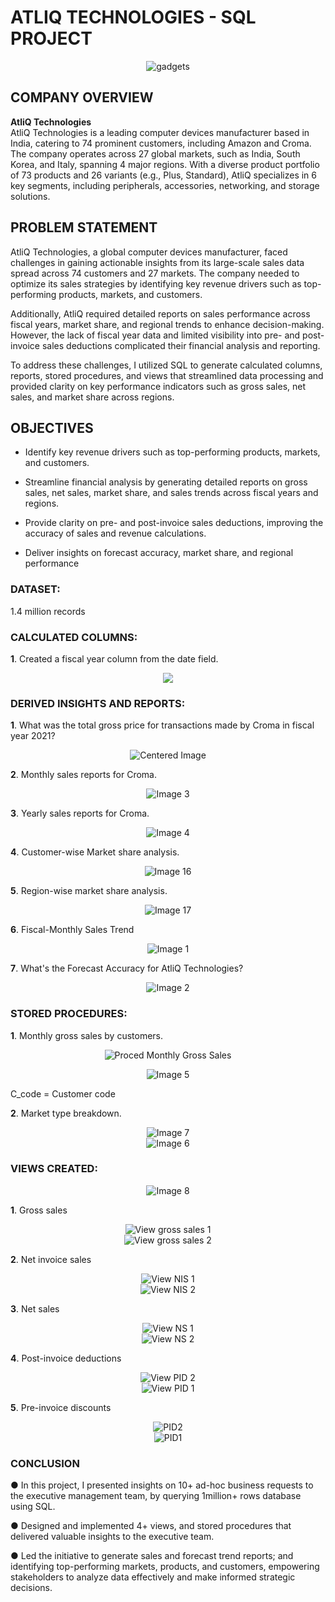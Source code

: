 # ATLIQ TECHNOLOGIES - SQL PROJECT
<div align="center">
  <img src="https://github.com/user-attachments/assets/5fc93326-d3e0-444c-b393-8fb7effbc2ca" alt="gadgets">
</div>

## COMPANY OVERVIEW

**AtliQ Technologies**  
AtliQ Technologies is a leading computer devices manufacturer based in India, catering to 74 prominent customers, including Amazon and Croma. The company operates across 27 global markets, such as India, South Korea, and Italy, spanning 4 major regions. With a diverse product portfolio of 73 products and 26 variants (e.g., Plus, Standard), AtliQ specializes in 6 key segments, including peripherals, accessories, networking, and storage solutions.

## PROBLEM STATEMENT

AtliQ Technologies, a global computer devices manufacturer, faced challenges in gaining actionable insights from its large-scale sales data spread across 74 customers and 27 markets. The company needed to optimize its sales strategies by identifying key revenue drivers such as top-performing products, markets, and customers.

Additionally, AtliQ required detailed reports on sales performance across fiscal years, market share, and regional trends to enhance decision-making. However, the lack of fiscal year data and limited visibility into pre- and post-invoice sales deductions complicated their financial analysis and reporting.

To address these challenges, I utilized SQL to generate calculated columns, reports, stored procedures, and views that streamlined data processing and provided clarity on key performance indicators such as gross sales, net sales, and market share across regions.

## OBJECTIVES
- Identify key revenue drivers such as top-performing products, markets, and customers.

- Streamline financial analysis by generating detailed reports on gross sales, net sales, market share, and sales trends across fiscal years and regions.

- Provide clarity on pre- and post-invoice sales deductions, improving the accuracy of sales and revenue calculations.

- Deliver insights on forecast accuracy, market share, and regional performance

### DATASET: 
1.4 million records

### CALCULATED COLUMNS:
**1**. Created a fiscal year column from the date field.
<p align="center">
  <img src="https://github.com/user-attachments/assets/767c4020-97ed-4bca-9f0c-3340db943ecf" alt"Centered Image" />
</p>

### DERIVED INSIGHTS AND REPORTS:
**1**. What was the total gross price for transactions made by Croma in fiscal year 2021?
<p align="center">
  <img src="https://github.com/user-attachments/assets/6cbd3d71-8d3e-4096-814f-c8620480851a" alt="Centered Image" />
</p>

**2**. Monthly sales reports for Croma.
<p align="center">
  <img src="https://github.com/user-attachments/assets/71e613b4-9e5e-42a6-88e1-d22bf7196c84" alt="Image 3" />
</p>
 
**3**. Yearly sales reports for Croma.
<p align="center">
  <img src="https://github.com/user-attachments/assets/5d591ce6-bbbf-42f3-b25a-4fa9f3e3f393" alt="Image 4" />
</p>

**4**. Customer-wise Market share analysis.
<p align="center">
  <img src="https://github.com/user-attachments/assets/e5cde5a8-4dc1-4749-ab12-e85be19d2f83" alt="Image 16" />
</p>

**5**. Region-wise market share analysis.
<p align="center">
  <img src="https://github.com/user-attachments/assets/27077a46-cd71-41a9-8aff-bcbf704e0f73" alt="Image 17" />
</p>

**6**. Fiscal-Monthly Sales Trend
<p align="center">
  <img src="https://github.com/user-attachments/assets/bdf7251b-7456-44f1-8727-78710719290c" alt="Image 1" />
</p>

**7**. What's the Forecast Accuracy for AtliQ Technologies?
<p align="center">
  <img src="https://github.com/user-attachments/assets/5714e9f8-1ab8-4a92-ac7a-1751e51e4f77" alt="Image 2" />
</p>

### STORED PROCEDURES:
**1**. Monthly gross sales by customers.
<div align="center">
  <img src="https://github.com/user-attachments/assets/c43d1700-042b-427c-824c-4d9d72780162" alt="Proced Monthly Gross Sales">
</div>

  <p align="center">
  <img src="https://github.com/user-attachments/assets/bebf0cad-7ae3-4c46-80f9-f3339fa2cadd" alt="Image 5" />
</p>
C_code = Customer code

**2**. Market type breakdown.
<p align="center">
  <img src="https://github.com/user-attachments/assets/7b72f70a-e6f2-40d5-bd55-ff0c27111a5c" alt="Image 7" />
  <br />
  <img src="https://github.com/user-attachments/assets/ad042db8-0aae-4be4-ab90-e7b1ab18ac18" alt="Image 6" />
</p>

### VIEWS CREATED:
<p align="center">
  <img src="https://github.com/user-attachments/assets/b4d1e5ad-417e-4a2d-8955-b9a38110592c" alt="Image 8" />
</p>

**1**. Gross sales
<div align="center">
  <img src="https://github.com/user-attachments/assets/58e82217-74d8-4bc6-a7cb-bf649c741368" alt="View gross sales 1"><br>
  <img src="https://github.com/user-attachments/assets/cdd8244c-2a8a-4996-ab3b-0f515477d42b" alt="View gross sales 2">
</div>  

**2**. Net invoice sales
<div align="center">
  <img src="https://github.com/user-attachments/assets/982da616-efcf-4fba-9634-e26bf656cdd3" alt="View NIS 1"><br>
  <img src="https://github.com/user-attachments/assets/de1a7492-dfc8-4d4e-9e94-a718820eec7a" alt="View NIS 2">
</div>


**3**. Net sales
<div align="center">
  <img src="https://github.com/user-attachments/assets/147cab8b-0e23-46af-a58e-2202fa193dd6" alt="View NS 1"><br>
  <img src="https://github.com/user-attachments/assets/6a6a5c4e-96e8-4f34-9541-fabb4fc08696" alt="View NS 2">
</div>

**4**. Post-invoice deductions
<div align="center">
  <img src="https://github.com/user-attachments/assets/be71980c-3e6a-4a16-8e0f-21909f9f7e2a" alt="View PID 2"><br>
  <img src="https://github.com/user-attachments/assets/5b93585b-3d99-49bc-9ad7-6e608d12ce87" alt="View PID 1">
</div>

**5**. Pre-invoice discounts
<div align="center">
  <img src="https://github.com/user-attachments/assets/3f9bfe6f-7cd2-4ba9-b6b6-db21e23b6dd0" alt="PID2"><br>
  <img src="https://github.com/user-attachments/assets/ada5ccc0-a130-439e-a6da-efd66eaf1fb7" alt="PID1">
</div>

### CONCLUSION 
●	In this project, I presented insights on 10+ ad-hoc business requests to the executive management team, by querying 1million+ rows database using SQL.

●	Designed and implemented 4+ views, and stored procedures that delivered valuable insights to the executive team.

●	Led the initiative to generate sales and forecast trend reports; and identifying top-performing markets, products, and customers, empowering stakeholders to analyze data effectively and make informed strategic decisions.
